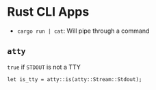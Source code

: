 # Rust CLI Apps

- `cargo run | cat`: Will pipe through a command

## `atty`

`true` if `STDOUT` is not a TTY

```
let is_tty = atty::is(atty::Stream::Stdout);
```
